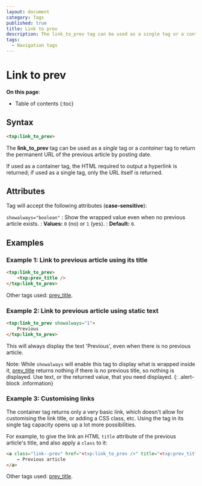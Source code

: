 ```yaml
---
layout: document
category: Tags
published: true
title: Link to prev
description: The link_to_prev tag can be used as a single tag or a container tag to return the permanent URL of the previous article by posting date.
tags:
  - Navigation tags
---
```


# Link to prev

**On this page**:

* Table of contents
{:toc}

## Syntax

~~~ html
<txp:link_to_prev>
~~~

The **link_to_prev** tag can be used as a *single* tag or a *container* tag to return the permanent URL of the previous article by posting date.

If used as a container tag, the HTML required to output a hyperlink is returned; if used as a single tag, only the URL itself is returned.

## Attributes

Tag will accept the following attributes (**case-sensitive**):

`showalways="boolean"`
: Show the wrapped value even when no previous article exists.
: **Values:** `0` (no) or `1` (yes).
: **Default:** `0`.

## Examples

### Example 1: Link to previous article using its title

~~~ html
<txp:link_to_prev>
    <txp:prev_title />
</txp:link_to_prev>
~~~

Other tags used: [prev_title](/tags/prev_title).

### Example 2: Link to previous article using static text

~~~ html
<txp:link_to_prev showalways="1">
    Previous
</txp:link_to_prev>
~~~

This will always display the text 'Previous', even when there is no previous article.

Note: While `showalways` will enable this tag to display what is wrapped inside it, [prev_title](/tags/prev_title) returns nothing if there is no previous title, so nothing is displayed. Use text, or the returned value, that you need displayed.
{: .alert-block .information}

### Example 3: Customising links

The container tag returns only a very basic link, which doesn't allow for customising the link title, or adding a CSS class, etc. Using the tag in its single tag capacity opens up a lot more possibilities.

For example, to give the link an HTML `title` attribute of the previous article's title, and also apply a `class` to it:

~~~ html
<a class="link--prev" href="<txp:link_to_prev />" title="<txp:prev_title />">
    ← Previous article
</a>
~~~

Other tags used: [prev_title](/tags/prev_title).
